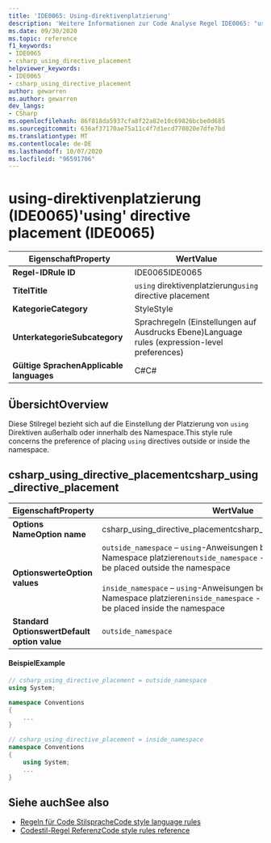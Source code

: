 ```yaml
---
title: 'IDE0065: Using-direktivenplatzierung'
description: 'Weitere Informationen zur Code Analyse Regel IDE0065: "using"-direktivenplatzierung'
ms.date: 09/30/2020
ms.topic: reference
f1_keywords:
- IDE0065
- csharp_using_directive_placement
helpviewer_keywords:
- IDE0065
- csharp_using_directive_placement
author: gewarren
ms.author: gewarren
dev_langs:
- CSharp
ms.openlocfilehash: 86f818da5937cfa8f22a82e10c69826bcbe0d685
ms.sourcegitcommit: 636af37170ae75a11c4f7d1ecd770820e7dfe7bd
ms.translationtype: MT
ms.contentlocale: de-DE
ms.lasthandoff: 10/07/2020
ms.locfileid: "96591706"
---
```

# <a name="using-directive-placement-ide0065"></a><span data-ttu-id="e5f88-103">using-direktivenplatzierung (IDE0065)</span><span class="sxs-lookup"><span data-stu-id="e5f88-103">'using' directive placement (IDE0065)</span></span>

|<span data-ttu-id="e5f88-104">Eigenschaft</span><span class="sxs-lookup"><span data-stu-id="e5f88-104">Property</span></span>|<span data-ttu-id="e5f88-105">Wert</span><span class="sxs-lookup"><span data-stu-id="e5f88-105">Value</span></span>|
|-|-|
| <span data-ttu-id="e5f88-106">**Regel-ID**</span><span class="sxs-lookup"><span data-stu-id="e5f88-106">**Rule ID**</span></span> | <span data-ttu-id="e5f88-107">IDE0065</span><span class="sxs-lookup"><span data-stu-id="e5f88-107">IDE0065</span></span> |
| <span data-ttu-id="e5f88-108">**Titel**</span><span class="sxs-lookup"><span data-stu-id="e5f88-108">**Title**</span></span> | <span data-ttu-id="e5f88-109">`using` direktivenplatzierung</span><span class="sxs-lookup"><span data-stu-id="e5f88-109">`using` directive placement</span></span> |
| <span data-ttu-id="e5f88-110">**Kategorie**</span><span class="sxs-lookup"><span data-stu-id="e5f88-110">**Category**</span></span> | <span data-ttu-id="e5f88-111">Style</span><span class="sxs-lookup"><span data-stu-id="e5f88-111">Style</span></span> |
| <span data-ttu-id="e5f88-112">**Unterkategorie**</span><span class="sxs-lookup"><span data-stu-id="e5f88-112">**Subcategory**</span></span> | <span data-ttu-id="e5f88-113">Sprachregeln (Einstellungen auf Ausdrucks Ebene)</span><span class="sxs-lookup"><span data-stu-id="e5f88-113">Language rules (expression-level preferences)</span></span> |
| <span data-ttu-id="e5f88-114">**Gültige Sprachen**</span><span class="sxs-lookup"><span data-stu-id="e5f88-114">**Applicable languages**</span></span> | <span data-ttu-id="e5f88-115">C#</span><span class="sxs-lookup"><span data-stu-id="e5f88-115">C#</span></span> |

## <a name="overview"></a><span data-ttu-id="e5f88-116">Übersicht</span><span class="sxs-lookup"><span data-stu-id="e5f88-116">Overview</span></span>

<span data-ttu-id="e5f88-117">Diese Stilregel bezieht sich auf die Einstellung der Platzierung von `using` Direktiven außerhalb oder innerhalb des Namespace.</span><span class="sxs-lookup"><span data-stu-id="e5f88-117">This style rule concerns the preference of placing `using` directives outside or inside the namespace.</span></span>

## <a name="csharp_using_directive_placement"></a><span data-ttu-id="e5f88-118">csharp_using_directive_placement</span><span class="sxs-lookup"><span data-stu-id="e5f88-118">csharp_using_directive_placement</span></span>

|<span data-ttu-id="e5f88-119">Eigenschaft</span><span class="sxs-lookup"><span data-stu-id="e5f88-119">Property</span></span>|<span data-ttu-id="e5f88-120">Wert</span><span class="sxs-lookup"><span data-stu-id="e5f88-120">Value</span></span>|
|-|-|
| <span data-ttu-id="e5f88-121">**Options Name**</span><span class="sxs-lookup"><span data-stu-id="e5f88-121">**Option name**</span></span> | <span data-ttu-id="e5f88-122">csharp_using_directive_placement</span><span class="sxs-lookup"><span data-stu-id="e5f88-122">csharp_using_directive_placement</span></span>
| <span data-ttu-id="e5f88-123">**Optionswerte**</span><span class="sxs-lookup"><span data-stu-id="e5f88-123">**Option values**</span></span> | <span data-ttu-id="e5f88-124">`outside_namespace` – `using`-Anweisungen bevorzugt außerhalb des Namespace platzieren</span><span class="sxs-lookup"><span data-stu-id="e5f88-124">`outside_namespace` - Prefer `using` directives to be placed outside the namespace</span></span><br /><br /><span data-ttu-id="e5f88-125">`inside_namespace` – `using`-Anweisungen bevorzugt innerhalb des Namespace platzieren</span><span class="sxs-lookup"><span data-stu-id="e5f88-125">`inside_namespace` - Prefer `using` directives to be placed inside the namespace</span></span> |
| <span data-ttu-id="e5f88-126">**Standard Optionswert**</span><span class="sxs-lookup"><span data-stu-id="e5f88-126">**Default option value**</span></span> | `outside_namespace` |

#### <a name="example"></a><span data-ttu-id="e5f88-127">Beispiel</span><span class="sxs-lookup"><span data-stu-id="e5f88-127">Example</span></span>

```csharp
// csharp_using_directive_placement = outside_namespace
using System;

namespace Conventions
{
    ...
}

// csharp_using_directive_placement = inside_namespace
namespace Conventions
{
    using System;
    ...
}
```

## <a name="see-also"></a><span data-ttu-id="e5f88-128">Siehe auch</span><span class="sxs-lookup"><span data-stu-id="e5f88-128">See also</span></span>

- [<span data-ttu-id="e5f88-129">Regeln für Code Stilsprache</span><span class="sxs-lookup"><span data-stu-id="e5f88-129">Code style language rules</span></span>](language-rules.md)
- [<span data-ttu-id="e5f88-130">Codestil-Regel Referenz</span><span class="sxs-lookup"><span data-stu-id="e5f88-130">Code style rules reference</span></span>](index.md)
